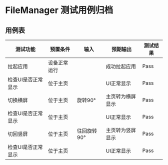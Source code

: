 # FileManager 测试用例归档

## 用例表

|测试功能|预置条件|输入|预期输出|测试结果|
|--------------------------------|--------------------------------|--------------------------------|--------------------------------|--------------------------------|
|拉起应用|	设备正常运行|		|成功拉起应用|Pass|
|检查UI是否正常显示|	位于主页|		|UI正常显示|Pass|
|切换横屏|	位于主页|	旋转90°|	主页转为横屏显示|Pass|
|检查UI是否正常显示|	位于主页|   |   UI正常显示|Pass|
|切回竖屏|	位于主页|   往回旋转90°|	主页转为竖屏显示|Pass|
|检查UI是否正常显示|	位于主页|   |   UI正常显示|Pass|
